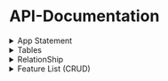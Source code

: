 # API-Documentation


<details>
<summary>App Statement</summary>

## **App Statement.**

_Conference Management Software is an system to facilitate the planning, coordination, and execution of conferences and events. This robust system caters to the core components of conference management by incorporating a suite of functionalities tailored to enhance the collaboration between speakers, organizers, and attendees_

</details>



<details>
<summary>Tables</summary>

## **Tables.**

1-Session Table 

| Column           | TYPE          |
|-----------------:|---------------|
|         Sessionid|uuid           |
|             Title|String         |
|              Desc|String         |
|       SpeakerName|String         |
|        HallNumber|String         |
|ScheduledStartTime|String         |
|   ScheduledEndime|String         |
|            Status|String         |
|          Location|String         |


2-Attendee Table 

| Column           | TYPE          |
|-----------------:|---------------|
|        AttendeeID|uuid           |
|          FullName|String         |
|             Email|String         |


3-SessionAttendee Table

| Column           | TYPE          |
|-----------------:|---------------|
| AttendeeSessionID|uuid           |
|        AttendeeID|uuid           |
|         Sessionid|uuid           |
|            Status|String         |



</details>




<details>
<summary>RelationShip</summary>

## **Relationships.**
  
### Many-To-Many (M:) Relationship.


**One session can have a group of Attendees.**

**One attendee can have a group of Sessions.**

```diff
- > [NOTE!]
- > _the SessionAttendee table is relationship table and used "AttendeeID" ,"SessionID" as foreignKey from Basic tables (Attendee table , Session table)._
```

</details>



<details>
<summary>Feature List (CRUD)</summary>

## **Feature List (CRUD).**

**Create:**
```
Create New Session. 
Create New Attendee.
```


**Read:**
```
Read All Sessions.
```


**Update**: 
```
Update Session (SpeakerName, Title, Desc, HallNumber, StartTime, EndTime, Status, Location).
Ubdate Status of Atendee.
```

**Delete:**
```
Delete a Session.
```

</details>
